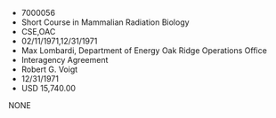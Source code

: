 * 7000056
* Short Course in Mammalian Radiation Biology
* CSE,OAC
* 02/11/1971,12/31/1971
* Max Lombardi, Department of Energy Oak Ridge Operations Office
* Interagency Agreement
* Robert G. Voigt
* 12/31/1971
* USD 15,740.00

NONE